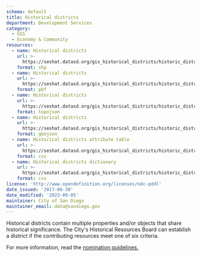 ```yaml
---
schema: default
title: Historical districts
department: Development Services
category:
  - GIS
  - Economy & Community
resources:
  - name: Historical districts
    url: >-
      https://seshat.datasd.org/gis_historical_districts/historic_districts_datasd.zip
    format: shp
  - name: Historical districts
    url: >-
      https://seshat.datasd.org/gis_historical_districts/historic_districts_datasd.pbf
    format: pbf
  - name: Historical districts
    url: >-
      https://seshat.datasd.org/gis_historical_districts/historic_districts_datasd.topo.json
    format: topojson
  - name: Historical districts
    url: >-
      https://seshat.datasd.org/gis_historical_districts/historic_districts_datasd.geojson
    format: geojson
  - name: Historical districts attribute table
    url: >-
      https://seshat.datasd.org/gis_historical_districts/historic_districts_datasd.csv
    format: csv
  - name: Historical districts dictionary
    url: >-
      https://seshat.datasd.org/gis_historical_districts/historic_districts_dictionary_datasd.csv
    format: csv
license: 'http://www.opendefinition.org/licenses/odc-pddl'
date_issued: '2017-06-30'
date_modified: '2023-09-05'
maintainer: City of San Diego
maintainer_email: data@sandiego.gov
---
```

Historical districts contain multiple properties and/or objects that share historical significance. The City's Historical Resources Board can establish a district if the contributing resources meet one of six criteria.
<!--more-->
For more information, read the <a href="https://www.sandiego.gov/sites/default/files/legacy//planning/programs/historical/pdf/111027districtpolicy41.pdf" target="_blank" rel="noopener">nomination guidelines.</a>